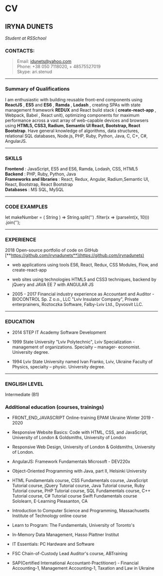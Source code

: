 # CV

## IRYNA DUNETS
*Student at RSSchool*

### CONTACTS:
> Email:  idunets@yahoo.com  
> Phone: +38 050 7118020, + 48575527019  
> Skype: ari.stenud 

---

### Summary of Qualifications 
I am enthusiastic  with building  reusable front-end components using **ReactJS** , **ES5** and **ES6** , **Ramda** , **Lodash** , creating SPAs with  state management framework **REDUX** and React build stack ( **create-react-app** , Webpack, Babel , React unit), optimizing components for maximum performance across a vast array of web-capable devices and browsers using   **HTML5, CSS3, Radium, Semantic UI React, Bootstrap, React Bootstrap**. Have general knowledge of algorithms, data structures, relational SQL databases, Node.js, PHP, Ruby, Python, Java, C, C+, C#, AngularJS.

---

### SKILLS
**Frontend** :  JavaScript, ES5 and ES6, Ramda, Lodash, CSS, HTML5  
**Backend** :  PHP, Ruby, Python, Java  
**Frameworks and libraries** :  React, Redux, Angular, Radium,Semantic UI,  React, Bootstrap, React Bootstrap  
**Databases** :  MS SQL, MySQL 

---


### CODE EXAMPLES
let makeNumber = ( String ) =&gt; String.split(&#39;&#39;) .filter(x =&gt; (parseInt(x, 10))) .join(&#39;&#39;);

---

### EXPERIENCE
2018  Open-source portfolio of code on GitHub [**https://github.com/irynadunets**](https://github.com/irynadunets)
- web applications using  tools  ES6, React, Redux, CSS Modules, Flow, and  create-react-app  

- web sites using technologies HTML5 and CSS3 techniques, backend by jQuery and JAVA EE 7 with ANGULAR JS  

- 2005 - 2017   Financial industry experience as Accountant and Auditor - BIOCONTROL Sp. Z o.o.,  LLC &quot;Lviv Insulator Company&quot;, Private enterprainers, Roztoczka Software, Falby-Lviv Ltd., Dyvosvit LLC.  
---

### EDUCATION 
-  2014    STEP IT Academy Software Development

-  1999   State University &quot;Lviv Polytechnic&quot;, Lviv
                 Specialization - management of organizations.                  Specialty – manager-   economist.                 University degree.               
-  1994   Lviv State University named Ivan Franko, Lviv, Ukraine
           Faculty of Physics, specialty – physic.           University degree.  

---

### ENGLISH LEVEL
Intermediate (B1)


### Additional education (courses, trainings) 
- FRONT\_END\_JAVASCRIPT Online-training EPAM Ukraine
                                      Winter 2019 - 2020
- Responsive Website Basics: Code with HTML, CSS, and JavaScript, University of London &amp; Goldsmiths, University of London
- Responsive Web Design, University of London &amp; Goldsmiths, University of London.
- AngularJS: Framework Fundamentals Microsoft - DEV220x
- Object-Oriented Programming with Java, part II, Helsinki University

- HTML Fundamentals course, CSS Fundamentals course, JavaScript Tutorial course, jQuery Tutorial course, Java Tutorial course, Ruby Tutorial course, PHP Tutorial course, SQL Fundamentals course, C++ Tutorial course, C# Tutorial course  Swift Fundamentals course Sololearn, E-Learning Pleasanton, CA

- Introduction to Computer Science and Programming, Massachusetts Institute of Technology online course

- Learn to Program: The Fundamentals, University of Toronto&#39;s

- In-Memory Data Management, Hasso Plattner Institut

- IT Essentials: PC Hardware and Software

- FSC Chain-of-Custody Lead Auditor&#39;s course, ABTraining

- SAP(Certified International Accountant-Practitioner) - Financial Accounting-1, Management Accounting-1, Taxation and Law in Ukraine
  


